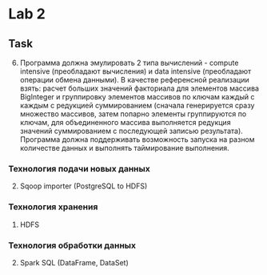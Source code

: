 # Lab 2

## Task

6. Программа должна эмулировать 2 типа вычислений - compute intensive (преобладают вычисления) и data intensive (преобладают операции обмена данными). В качестве референсной реализации взять: расчет больших значений факториала для элементов массива BigInteger и группировку элементов массивов по ключам каждый с каждым с редукцией суммированием (сначала генерируется сразу множество массивов, затем попарно элементы группируются по ключам, для объединенного массива выполняется редукция значений суммированием с последующей записью результата). Программа должна поддерживать возможность запуска  на разном количестве данных и выполнять таймирование выполнения.

### Технология подачи новых данных
2. Sqoop importer (PostgreSQL to HDFS)

### Технология хранения
1. HDFS

### Технология обработки данных
2. Spark SQL (DataFrame, DataSet)
